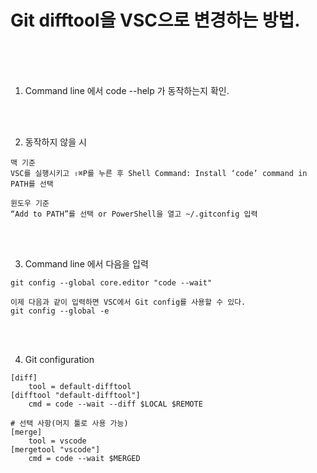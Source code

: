 # Git difftool을 VSC으로 변경하는 방법.

<br /><br /><br />

1. Command line 에서 code --help 가 동작하는지 확인.

<br /><br />

2. 동작하지 않을 시 

```
맥 기준
VSC를 실행시키고 ⇧⌘P를 누른 후 Shell Command: Install ‘code’ command in PATH를 선택
```

```
윈도우 기준
“Add to PATH”를 선택 or PowerShell을 열고 ~/.gitconfig 입력
```

<br /><br />

3. Command line 에서 다음을 입력
```
git config --global core.editor "code --wait"
```
```
이제 다음과 같이 입력하면 VSC에서 Git config를 사용할 수 있다.
git config --global -e
```

<br /><br />

4. Git configuration
```
[diff]
    tool = default-difftool
[difftool "default-difftool"]
    cmd = code --wait --diff $LOCAL $REMOTE

# 선택 사항(머지 툴로 사용 가능)
[merge]
    tool = vscode
[mergetool "vscode"]
    cmd = code --wait $MERGED
```
